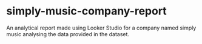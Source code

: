 # simply-music-company-report
An analytical report made using Looker Studio for a company named simply music analysing the data provided in the dataset.
